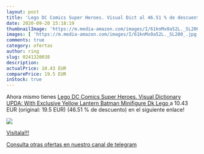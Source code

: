 ```yaml
---
layout: post
title: 'Lego DC Comics Super Heroes. Visual Dict al 46.51 % de descuento'
date: 2020-09-20 15:18:19
thumbnailImage: 'https://m.media-amazon.com/images/I/61knMx0a52L._SL200_.jpg'
images: [ 'https://m.media-amazon.com/images/I/61knMx0a52L._SL200_.jpg' ]
comments: true
category: ofertas
author: ring
slug: 0241320038
description:
actualPrice: 10.43 EUR
comparePrice: 19.5 EUR
inStock: true
---
```


Ahora mismo tienes [Lego DC Comics Super Heroes. Visual Dictionary UPDA: With Exclusive Yellow Lantern Batman Minifigure  Dk Lego ](https://www.amazon.com/dp/0241320038/?tag=redken08-20) a 10.43 EUR (original: 19.5 EUR) (46.51 %  de descuento) en el siguiente enlace!

[![](https://m.media-amazon.com/images/I/61knMx0a52L._SL200_.jpg)](https://www.amazon.com/dp/0241320038/?tag=redken08-20)

[Visítala!!!](https://www.amazon.com/dp/0241320038/?tag=redken08-20)

[Consulta otras ofertas en nuestro canal de telegram](https://t.me/s/ofertas25)
